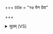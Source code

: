 +++
title = "१७ येन देवा"

+++
<details><summary>मूलम् (VS)</summary>

येन॑ दे॒वा असु॑रा॒न्प्राणु॑दन्त॒ येनेन्द्रो॒ दस्यू॑नध॒मं तमो॑ नि॒नाय॑।  
तेन॒ त्वं का॑म॒ मम॒ ये स॒पत्ना॒स्तान॒स्माल्लो॒कात्प्र णु॑दस्व दू॒रम् ॥
</details>